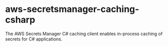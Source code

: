 # aws-secretsmanager-caching-csharp
The AWS Secrets Manager C# caching client enables in-process caching of secrets for C# applications.
